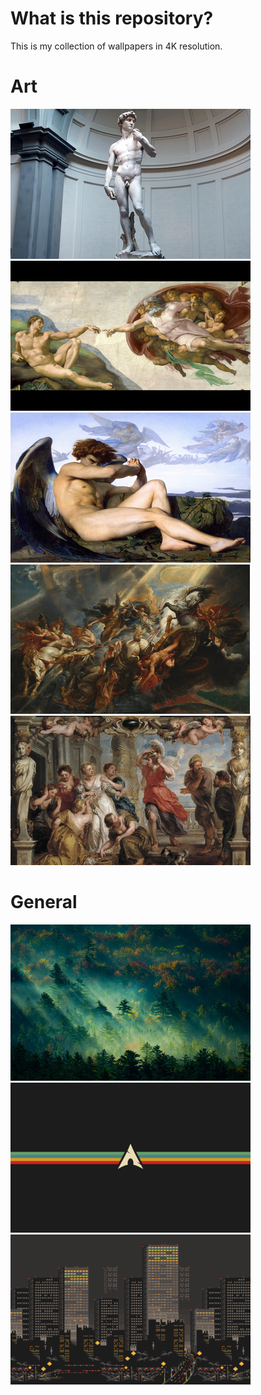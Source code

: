 # What is this repository?
This is my collection of wallpapers in 4K resolution. 

# Art
[![Thumbnail](./thumbnails/art/michelangelo-david.png)](./art/michelangelo-david.png)
[![Thumbnail](./thumbnails/art/michelangelo-the_creation_of_adam.png)](./art/michelangelo-the_creation_of_adam.png)
[![Thumbnail](./thumbnails/art/alexandre_cabanel-fallen_angel.png)](./art/alexandre_cabanel-fallen_angel.png)
[![Thumbnail](./thumbnails/art/paul_rubens-the_fall_of_phaeton.png)](./art/paul_rubens-the_fall_of_phaeton.png)
[![Thumbnail](./thumbnails/art/paul_rubens-achilles_discovered_by_ulysses.png)](./art/paul_rubens-achilles_discovered_by_ulysses.png)

# General
[![Thumbnail](./thumbnails/general/001.jpg)](./general/001.jpg)
[![Thumbnail](./thumbnails/general/002.png)](./general/002.png)
[![Thumbnail](./thumbnails/general/003.png)](./general/003.png)
